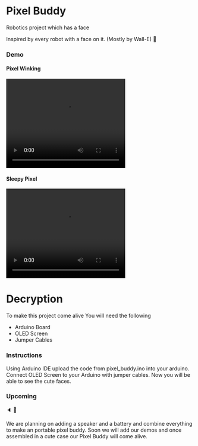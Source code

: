 # Pixel Buddy
Robotics project which has a face

Inspired by every robot with a face on it. (Mostly by Wall-E)  :robot:

### Demo
#### Pixel Winking
<video width="320" height="240" controls>
  <source src="winking_pixel.mov" type="video/mp4">
</video>

#### Sleepy Pixel
<video width="320" height="240" controls>
  <source src="sleeping_pixel.mov" type="video/mp4">
</video>


# Decryption
To make this project come alive You will need the following
- Arduino Board
- OLED Screen
- Jumper Cables

### Instructions
Using Arduino IDE upload the code from pixel_buddy.ino into your arduino.
Connect OLED Screen to your Arduino with jumper cables.
Now you will be able to see the cute faces.

### Upcoming
:speaker: :battery:

We are planning on adding a speaker  and a battery and combine everything to make an portable pixel buddy.
Soon we will add our demos and once assembled in a cute case our Pixel Buddy will come alive.


